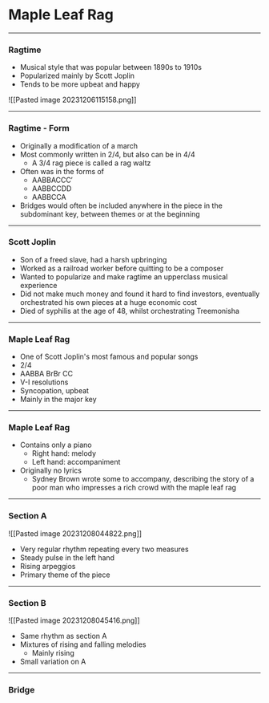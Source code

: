 
# Maple Leaf Rag

---

### Ragtime

<split left="2" right="1" gap="2">

- Musical style that was popular between 1890s to 1910s
- Popularized mainly by Scott Joplin
- Tends to be more upbeat and happy

<div>
![[Pasted image 20231206115158.png]]
</div>

</split>

---

### Ragtime - Form

- Originally a modification of a march
- Most commonly written in 2/4, but also can be in 4/4
	- A 3/4 rag piece is called a rag waltz
- Often was in the forms of
	- AABBACCC′
	- AABBCCDD
	- AABBCCA
- Bridges would often be included anywhere in the piece in the subdominant key, between themes or at the beginning

---

### Scott Joplin

- Son of a freed slave, had a harsh upbringing
- Worked as a railroad worker before quitting to be a composer
- Wanted to popularize and make ragtime an upperclass musical experience
- Did not make much money and found it hard to find investors, eventually orchestrated his own pieces at a huge economic cost
- Died of syphilis at the age of 48, whilst orchestrating Treemonisha

---

### Maple Leaf Rag

- One of Scott Joplin's most famous and popular songs
- 2/4
- AABBA BrBr CC
- V-I resolutions
- Syncopation, upbeat
- Mainly in the major key

---

### Maple Leaf Rag

- Contains only a piano
	- Right hand: melody
	- Left hand: accompaniment
- Originally no lyrics
	- Sydney Brown wrote some to accompany, describing the story of a poor man who impresses a rich crowd with the maple leaf rag

---

### Section A

<split left="1" right="1" gap="2">

<div>
![[Pasted image 20231208044822.png]]
</div>

- Very regular rhythm repeating every two measures
- Steady pulse in the left hand
- Rising arpeggios
- Primary theme of the piece

</split>

---

### Section B

<split left="1" right="1" gap="2">
<div>
![[Pasted image 20231208045416.png]]
</div>

- Same rhythm as section A
- Mixtures of rising and falling melodies
	- Mainly rising
- Small variation on A

</split>

---

### Bridge


